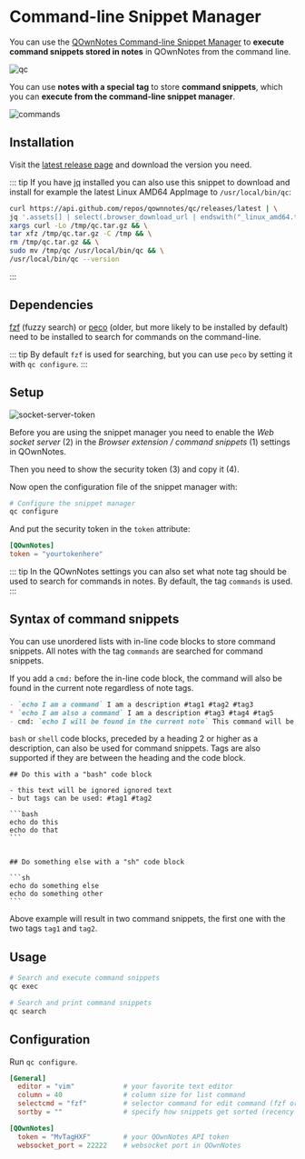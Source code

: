 # Command-line Snippet Manager

You can use the [QOwnNotes Command-line Snippet Manager](https://github.com/qownnotes/qc) to **execute command snippets stored in notes** in QOwnNotes from the command line.

![qc](/img/qc.png)

You can use **notes with a special tag** to store **command snippets**, which you can **execute from the command-line snippet manager**.

![commands](/img/commands.png)

## Installation

Visit the [latest release page](https://github.com/qownnotes/qc/releases/latest) and download the version you need.

::: tip
If you have [jq](https://stedolan.github.io/jq) installed you can also use this snippet to download and install for example the latest Linux AMD64 AppImage to `/usr/local/bin/qc`:

```bash
curl https://api.github.com/repos/qownnotes/qc/releases/latest | \
jq '.assets[] | select(.browser_download_url | endswith("_linux_amd64.tar.gz")) | .browser_download_url' | \
xargs curl -Lo /tmp/qc.tar.gz && \
tar xfz /tmp/qc.tar.gz -C /tmp && \
rm /tmp/qc.tar.gz && \
sudo mv /tmp/qc /usr/local/bin/qc && \
/usr/local/bin/qc --version
```
:::

## Dependencies

[fzf](https://github.com/junegunn/fzf) (fuzzy search) or [peco](https://github.com/peco/peco) (older, but more likely to be installed by default) need to be installed to search for commands on the command-line.

::: tip
By default `fzf` is used for searching, but you can use `peco` by setting it with `qc configure`.
:::

## Setup

![socket-server-token](/img/socket-server-token.png)

Before you are using the snippet manager you need to enable the *Web socket server* (2) in the *Browser extension / command snippets* (1) settings in QOwnNotes.

Then you need to show the security token (3) and copy it (4).

Now open the configuration file of the snippet manager with:

```bash
# Configure the snippet manager
qc configure
```

And put the security token in the `token` attribute:

```toml
[QOwnNotes]
token = "yourtokenhere"
```

::: tip
In the QOwnNotes settings you can also set what note tag should be used to search for commands in notes. By default, the tag `commands` is used.
:::

## Syntax of command snippets

You can use unordered lists with in-line code blocks to store command snippets. All notes with the tag `commands` are searched for command snippets.

If you add a `cmd:` before the in-line code block, the command will also be found in the current note regardless of note tags.

```markdown
- `echo I am a command` I am a description #tag1 #tag2 #tag3
* `echo I am also a command` I am a description #tag3 #tag4 #tag5
- cmd: `echo I will be found in the current note` This command will be found in the current note regardless of note tags
```

`bash` or `shell` code blocks, preceded by a heading 2 or higher as a description, can also be used for command snippets. Tags are also supported if they are between the heading and the code block.

    ## Do this with a "bash" code block

    - this text will be ignored ignored text
    - but tags can be used: #tag1 #tag2

    ```bash
    echo do this
    echo do that
    ```


    ## Do something else with a "sh" code block

    ```sh
    echo do something else
    echo do something other
    ```

Above example will result in two command snippets, the first one with the two tags `tag1` and `tag2`.

## Usage

```bash
# Search and execute command snippets
qc exec
```

```bash
# Search and print command snippets
qc search
```

## Configuration

Run `qc configure`.

```toml
[General]
  editor = "vim"            # your favorite text editor
  column = 40               # column size for list command
  selectcmd = "fzf"         # selector command for edit command (fzf or peco)
  sortby = ""               # specify how snippets get sorted (recency (default), -recency, description, -description, command, -command, output, -output)

[QOwnNotes]
  token = "MvTagHXF"        # your QOwnNotes API token
  websocket_port = 22222    # websocket port in QOwnNotes
```

